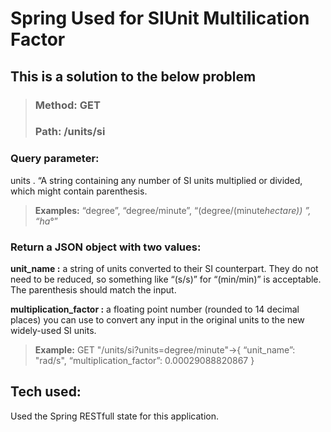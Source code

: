 # Spring Used for SIUnit Multilication Factor

## This is a solution to the below problem
> ### Method: GET
> ### Path: /units/si

### Query parameter: 
units . “A string containing any number of SI units multiplied or divided, which might
contain parenthesis. 
> **Examples:**
> “degree”, “degree/minute”, “(degree/(minute*hectare)) ”, “ha*°”

### Return a JSON object with two values:
**unit_name :** a string of units converted to their SI counterpart. They do not need to be reduced, so
something like “(s/s)” for “(min/min)” is acceptable. The parenthesis should match the input.

**multiplication_factor :** a floating point number (rounded to 14 decimal places) you can use to convert any
input in the original units to the new widely-used SI units.

> **Example:**
> GET "/units/si?units=degree/minute"->{ “unit_name”: "rad/s", “multiplication_factor”: 0.00029088820867 }


## Tech used:
Used the Spring RESTfull state for this application.
